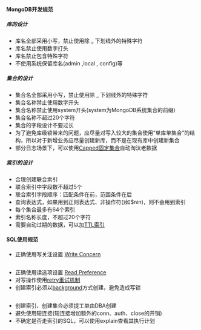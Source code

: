 #### MongoDB开发规范
##### 库的设计
- 库名全部采用小写，禁止使用除 _ 下划线外的特殊字符
- 库名禁止使用数字打头
- 库名禁止包含特殊字符
- 不使用系统保留库名(admin ,local , config)等

##### 集合的设计
- 集合名全部采用小写，禁止使用除 _ 下划线外的特殊字符
- 集合名称禁止使用数字开头
- 集合名称禁止使用system开头(system为MongoDB系统集合的前缀)
- 集合名称不超过20个字符
- 集合的字段设计不要过长
- 为了避免库级锁带来的问题，应尽量对写入较大的集合使用“单库单集合”的结构，所以对于新增业务应尽量创建新库，而不是在现有库中创建新集合
- 部分日志场景下，可以使用[Capped固定集合]自动淘汰老数据

##### 索引的设计
- 合理创建联合索引
- 联合索引中字段数不超过5个
- 联合索引字段顺序：匹配条件在前，范围条件在后
- 查询表达式，如果用到正则表达式、非操作符()如$nin)，则不会用到索引
- 每个集合最多有64个索引
- 索引名称长度，不超过20个字符
- 需要自动过期的数据，可以加[TTL索引]

#### SQL使用规范
- 正确使用写关注设置 [Write Concern]
 ```MongoDB建议对重要的数据使用 {w:"marjority"} 的选项。{w:"majority"} 可以保证数据在复制到多数节点后才返回成功结果。使用该机制可以有效防止数据回滚的发生。
 ```
- 正确使用读选项设置 [Read Preference]
- 对写操作使用[retry重试机制]
- 创建索引必须以[background]方式创建，避免造成写锁
 ```db.people.createIndex({zipcode: 1}, {background: true})
```
- 创建索引、创建集合必须提工单由DBA创建
- 避免使用短连接(短连接增加额外的conn、auth、close的开销)
- 不确定是否走索引的SQL，可以使用explain查看其执行计划

[capped固定集合]:https://docs.mongodb.com/manual/core/capped-collections/index.html#create-a-capped-collection
[TTL索引]:https://docs.mongodb.com/manual/tutorial/expire-data/index.html
[Write Concern]:https://docs.mongodb.com/manual/reference/write-concern/index.html#write-concern-specification
[Read Preference]:https://docs.mongodb.com/manual/core/read-preference/
[retry重试机制]:https://docs.mongodb.com/manual/core/retryable-writes/index.html
[background]:https://docs.mongodb.com/manual/core/index-creation/index.html#background-construction
